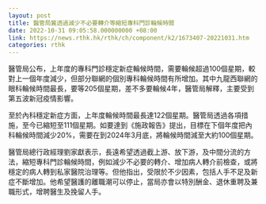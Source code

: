 ```yaml
---
layout: post
title: 醫管局冀透過減少不必要轉介等縮短專科門診輪候時間
date: 2022-10-31 09:05:58.000000000 +08:00
link: https://news.rthk.hk/rthk/ch/component/k2/1673407-20221031.htm
categories: rthk
---
```


醫管局公布，上年度的專科門診穩定新症輪候時間，需要輪候超過100個星期，較對上一個年度減少，但部分聯網的個別專科輪候時間有所增加。其中九龍西聯網的眼科輪候時間最長，要等205個星期，差不多要輪候4年，醫管局解釋，主要受到第五波新冠疫情影響。

至於內科穩定新症方面，上年度輪候時間最長達122個星期。醫管局透過各項措施，至今已縮短至111個星期。如要達到《施政報告》提出，目標在下個年度把內科輪候時間減少20%，需要在到2024年3月底，將輪候時間減至大約100個星期。

醫管局總行政經理劉家獻表示，長遠希望透過截上游、放下游，及中間分流的方法，縮短專科門診輪候時間，例如減少不必要的轉介、增加病人轉介前檢查，或將穩定的病人轉到私家醫院治理等。但他指出，受限於不少因素，包括人手不足及新症不斷增加。他希望醫護的離職潮可以停止，當局亦會以特別酬金、退休重聘及兼職形式，增聘醫生及挽留人手。
